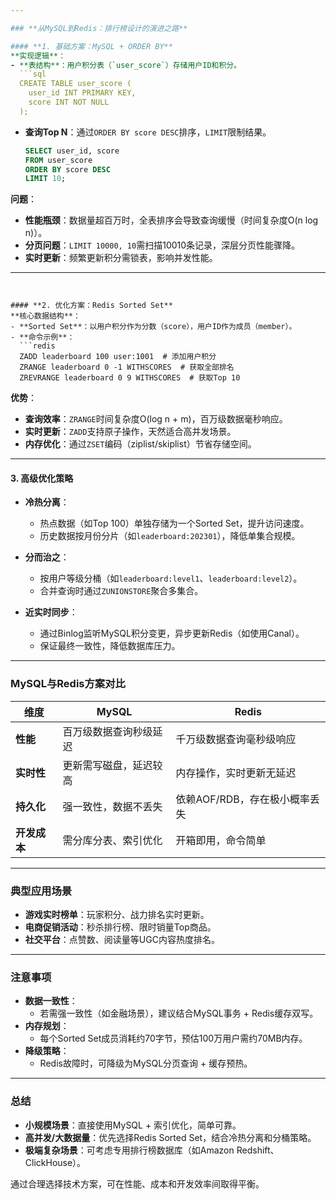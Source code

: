 ```yaml
---

### **从MySQL到Redis：排行榜设计的演进之路**

#### **1. 基础方案：MySQL + ORDER BY**
**实现逻辑**：  
- **表结构**：用户积分表（`user_score`）存储用户ID和积分。
  ```sql
  CREATE TABLE user_score (
    user_id INT PRIMARY KEY,
    score INT NOT NULL
  );
  ```
- **查询Top N**：通过`ORDER BY score DESC`排序，`LIMIT`限制结果。
  ```sql
  SELECT user_id, score 
  FROM user_score 
  ORDER BY score DESC 
  LIMIT 10;
  ```

**问题**：  
- **性能瓶颈**：数据量超百万时，全表排序会导致查询缓慢（时间复杂度O(n log n)）。
- **分页问题**：`LIMIT 10000, 10`需扫描10010条记录，深层分页性能骤降。
- **实时更新**：频繁更新积分需锁表，影响并发性能。

---
```


#### **2. 优化方案：Redis Sorted Set**
**核心数据结构**：  
- **Sorted Set**：以用户积分作为分数（score），用户ID作为成员（member）。
- **命令示例**：
  ```redis
  ZADD leaderboard 100 user:1001  # 添加用户积分
  ZRANGE leaderboard 0 -1 WITHSCORES  # 获取全部排名
  ZREVRANGE leaderboard 0 9 WITHSCORES  # 获取Top 10
  ```

**优势**：  
- **查询效率**：`ZRANGE`时间复杂度O(log n + m)，百万级数据毫秒响应。
- **实时更新**：`ZADD`支持原子操作，天然适合高并发场景。
- **内存优化**：通过`ZSET`编码（ziplist/skiplist）节省存储空间。

---

#### **3. 高级优化策略**
- **冷热分离**：  
  - 热点数据（如Top 100）单独存储为一个Sorted Set，提升访问速度。
  - 历史数据按月份分片（如`leaderboard:202301`），降低单集合规模。
  
- **分而治之**：  
  - 按用户等级分桶（如`leaderboard:level1`、`leaderboard:level2`）。
  - 合并查询时通过`ZUNIONSTORE`聚合多集合。

- **近实时同步**：  
  - 通过Binlog监听MySQL积分变更，异步更新Redis（如使用Canal）。
  - 保证最终一致性，降低数据库压力。

---

### **MySQL与Redis方案对比**
| **维度**     | **MySQL**              | **Redis**                     |
| ------------ | ---------------------- | ----------------------------- |
| **性能**     | 百万级数据查询秒级延迟 | 千万级数据查询毫秒级响应      |
| **实时性**   | 更新需写磁盘，延迟较高 | 内存操作，实时更新无延迟      |
| **持久化**   | 强一致性，数据不丢失   | 依赖AOF/RDB，存在极小概率丢失 |
| **开发成本** | 需分库分表、索引优化   | 开箱即用，命令简单            |

---

### **典型应用场景**
- **游戏实时榜单**：玩家积分、战力排名实时更新。
- **电商促销活动**：秒杀排行榜、限时销量Top商品。
- **社交平台**：点赞数、阅读量等UGC内容热度排名。

---

### **注意事项**
- **数据一致性**：  
  - 若需强一致性（如金融场景），建议结合MySQL事务 + Redis缓存双写。
- **内存规划**：  
  - 每个Sorted Set成员消耗约70字节，预估100万用户需约70MB内存。
- **降级策略**：  
  - Redis故障时，可降级为MySQL分页查询 + 缓存预热。

---

### **总结**
- **小规模场景**：直接使用MySQL + 索引优化，简单可靠。
- **高并发/大数据量**：优先选择Redis Sorted Set，结合冷热分离和分桶策略。
- **极端复杂场景**：可考虑专用排行榜数据库（如Amazon Redshift、ClickHouse）。

通过合理选择技术方案，可在性能、成本和开发效率间取得平衡。